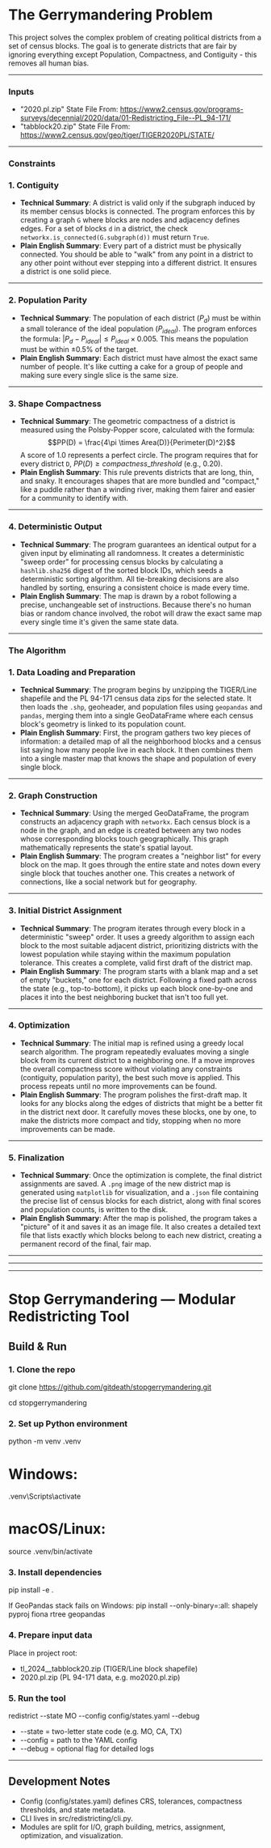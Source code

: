 # The Gerrymandering Problem

This project solves the complex problem of creating political districts from a set of census blocks. The goal is to generate districts that are fair by ignoring everything except Population, Compactness, and Contiguity - this removes all human bias.


---

### **Inputs**

* "2020.pl.zip" State File From: https://www2.census.gov/programs-surveys/decennial/2020/data/01-Redistricting_File--PL_94-171/
* "tabblock20.zip" State File From: https://www2.census.gov/geo/tiger/TIGER2020PL/STATE/

---

### **Constraints**

### 1. Contiguity
- **Technical Summary**: A district is valid only if the subgraph induced by its member census blocks is connected. The program enforces this by creating a graph `G` where blocks are nodes and adjacency defines edges. For a set of blocks `d` in a district, the check `networkx.is_connected(G.subgraph(d))` must return `True`.
- **Plain English Summary**: Every part of a district must be physically connected. You should be able to "walk" from any point in a district to any other point without ever stepping into a different district. It ensures a district is one solid piece.

---
### 2. Population Parity
- **Technical Summary**: The population of each district ($P_d$) must be within a small tolerance of the ideal population ($P_{ideal}$). The program enforces the formula: $|P_d - P_{ideal}| \le P_{ideal} \times 0.005$. This means the population must be within ±0.5% of the target.
- **Plain English Summary**: Each district must have almost the exact same number of people. It's like cutting a cake for a group of people and making sure every single slice is the same size.

---
### 3. Shape Compactness
- **Technical Summary**: The geometric compactness of a district is measured using the Polsby-Popper score, calculated with the formula: $$PP(D) = \frac{4\pi \times Area(D)}{Perimeter(D)^2}$$ A score of 1.0 represents a perfect circle. The program requires that for every district `D`, $PP(D) \ge compactness\_threshold$ (e.g., 0.20).
- **Plain English Summary**: This rule prevents districts that are long, thin, and snaky. It encourages shapes that are more bundled and "compact," like a puddle rather than a winding river, making them fairer and easier for a community to identify with.

---
### 4. Deterministic Output
- **Technical Summary**: The program guarantees an identical output for a given input by eliminating all randomness. It creates a deterministic "sweep order" for processing census blocks by calculating a `hashlib.sha256` digest of the sorted block IDs, which seeds a deterministic sorting algorithm. All tie-breaking decisions are also handled by sorting, ensuring a consistent choice is made every time.
- **Plain English Summary**: The map is drawn by a robot following a precise, unchangeable set of instructions. Because there's no human bias or random chance involved, the robot will draw the exact same map every single time it's given the same state data.
---

### **The Algorithm**

### 1. Data Loading and Preparation
- **Technical Summary**: The program begins by unzipping the TIGER/Line shapefile and the PL 94-171 census data zips for the selected state. It then loads the `.shp`, geoheader, and population files using `geopandas` and `pandas`, merging them into a single GeoDataFrame where each census block's geometry is linked to its population count.
- **Plain English Summary**: First, the program gathers two key pieces of information: a detailed map of all the neighborhood blocks and a census list saying how many people live in each block. It then combines them into a single master map that knows the shape and population of every single block.

---
### 2. Graph Construction
- **Technical Summary**: Using the merged GeoDataFrame, the program constructs an adjacency graph with `networkx`. Each census block is a node in the graph, and an edge is created between any two nodes whose corresponding blocks touch geographically. This graph mathematically represents the state's spatial layout.
- **Plain English Summary**: The program creates a "neighbor list" for every block on the map. It goes through the entire state and notes down every single block that touches another one. This creates a network of connections, like a social network but for geography.

---
### 3. Initial District Assignment
- **Technical Summary**: The program iterates through every block in a deterministic "sweep" order. It uses a greedy algorithm to assign each block to the most suitable adjacent district, prioritizing districts with the lowest population while staying within the maximum population tolerance. This creates a complete, valid first draft of the district map.
- **Plain English Summary**: The program starts with a blank map and a set of empty "buckets," one for each district. Following a fixed path across the state (e.g., top-to-bottom), it picks up each block one-by-one and places it into the best neighboring bucket that isn't too full yet.

---
### 4. Optimization
- **Technical Summary**: The initial map is refined using a greedy local search algorithm. The program repeatedly evaluates moving a single block from its current district to a neighboring one. If a move improves the overall compactness score without violating any constraints (contiguity, population parity), the best such move is applied. This process repeats until no more improvements can be found.
- **Plain English Summary**: The program polishes the first-draft map. It looks for any blocks along the edges of districts that might be a better fit in the district next door. It carefully moves these blocks, one by one, to make the districts more compact and tidy, stopping when no more improvements can be made.

---
### 5. Finalization
- **Technical Summary**: Once the optimization is complete, the final district assignments are saved. A `.png` image of the new district map is generated using `matplotlib` for visualization, and a `.json` file containing the precise list of census blocks for each district, along with final scores and population counts, is written to the disk.
- **Plain English Summary**: After the map is polished, the program takes a "picture" of it and saves it as an image file. It also creates a detailed text file that lists exactly which blocks belong to each new district, creating a permanent record of the final, fair map.


---
---
---

# Stop Gerrymandering — Modular Redistricting Tool

## Build & Run

### 1. Clone the repo
git clone https://github.com/gitdeath/stopgerrymandering.git

cd stopgerrymandering

### 2. Set up Python environment
python -m venv .venv
# Windows:
.venv\Scripts\activate
# macOS/Linux:
source .venv/bin/activate

### 3. Install dependencies
pip install -e .

If GeoPandas stack fails on Windows:
pip install --only-binary=:all: shapely pyproj fiona rtree geopandas

### 4. Prepare input data
Place in project root:
- tl_2024_<FIPS>_tabblock20.zip (TIGER/Line block shapefile)
- <state>2020.pl.zip (PL 94-171 data, e.g. mo2020.pl.zip)

### 5. Run the tool
redistrict --state MO --config config/states.yaml --debug

- --state = two-letter state code (e.g. MO, CA, TX)
- --config = path to the YAML config
- --debug = optional flag for detailed logs

---

## Development Notes
- Config (config/states.yaml) defines CRS, tolerances, compactness thresholds, and state metadata.
- CLI lives in src/redistricting/cli.py.
- Modules are split for I/O, graph building, metrics, assignment, optimization, and visualization.
